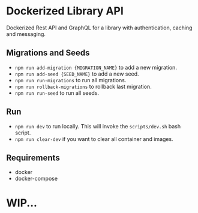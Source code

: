 # Dockerized Library API
Dockerized Rest API and GraphQL for a library with authentication, caching and messaging.

## Migrations and Seeds
- `npm run add-migration {MIGRATION_NAME}` to add a new migration.
- `npm run add-seed {SEED_NAME}` to add a new seed.
- `npm run run-migrations` to run all migrations.
- `npm run rollback-migrations` to rollback last migration.
- `npm run run-seed` to run all seeds.

## Run
- `npm run dev` to run locally. This will invoke the `scripts/dev.sh` bash script.
- `npm run clear-dev` if you want to clear all container and images.

## Requirements
- docker
- docker-compose

# WIP...